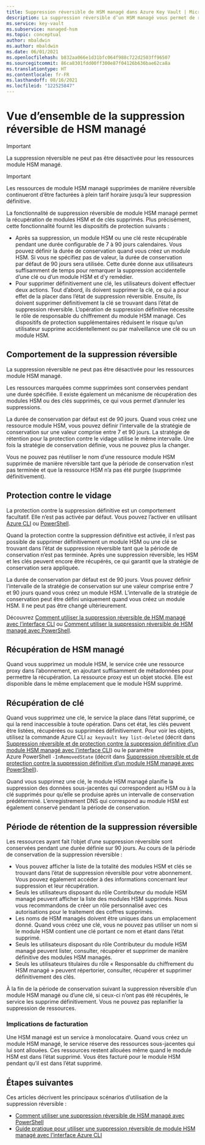 ```yaml
---
title: Suppression réversible de HSM managé dans Azure Key Vault | Microsoft Docs
description: La suppression réversible d’un HSM managé vous permet de récupérer des clés et instances de HSM supprimées. Cet article fournit une vue d’ensemble de la fonctionnalité.
ms.service: key-vault
ms.subservice: managed-hsm
ms.topic: conceptual
author: mbaldwin
ms.author: mbaldwin
ms.date: 06/01/2021
ms.openlocfilehash: b832aa066e1d31bfc064f988c722d2503ff96507
ms.sourcegitcommit: 86ca8301fdd00ff300e87f04126b636bae62ca8a
ms.translationtype: HT
ms.contentlocale: fr-FR
ms.lasthandoff: 08/16/2021
ms.locfileid: "122525847"
---
```

# <a name="managed-hsm-soft-delete-overview"></a>Vue d’ensemble de la suppression réversible de HSM managé

> [!IMPORTANT]
> La suppression réversible ne peut pas être désactivée pour les ressources module HSM managé.

> [!IMPORTANT]
> Les ressources de module HSM managé supprimées de manière réversible continueront d’être facturées à plein tarif horaire jusqu’à leur suppression définitive.

La fonctionnalité de suppression réversible de module HSM managé permet la récupération de modules HSM et de clés supprimés. Plus précisément, cette fonctionnalité fournit les dispositifs de protection suivants :

- Après sa suppression, un module HSM ou une clé reste récupérable pendant une durée configurable de 7 à 90 jours calendaires. Vous pouvez définir la durée de conservation quand vous créez un module HSM. Si vous ne spécifiez pas de valeur, la durée de conservation par défaut de 90 jours sera utilisée. Cette durée donne aux utilisateurs suffisamment de temps pour remarquer la suppression accidentelle d’une clé ou d’un module HSM et d’y remédier.
- Pour supprimer définitivement une clé, les utilisateurs doivent effectuer deux actions. Tout d’abord, ils doivent supprimer la clé, ce qui a pour effet de la placer dans l’état de suppression réversible. Ensuite, ils doivent supprimer définitivement la clé se trouvant dans l’état de suppression réversible. L’opération de suppression définitive nécessite le rôle de responsable du chiffrement du module HSM managé. Ces dispositifs de protection supplémentaires réduisent le risque qu’un utilisateur supprime accidentellement ou par malveillance une clé ou un module HSM.


## <a name="soft-delete-behavior"></a>Comportement de la suppression réversible

La suppression réversible ne peut pas être désactivée pour les ressources module HSM managé.

Les ressources marquées comme supprimées sont conservées pendant une durée spécifiée. Il existe également un mécanisme de récupération des modules HSM ou des clés supprimés, ce qui vous permet d’annuler les suppressions.

La durée de conservation par défaut est de 90 jours. Quand vous créez une ressource module HSM, vous pouvez définir l’intervalle de la stratégie de conservation sur une valeur comprise entre 7 et 90 jours. La stratégie de rétention pour la protection contre le vidage utilise le même intervalle. Une fois la stratégie de conservation définie, vous ne pouvez plus la changer.

Vous ne pouvez pas réutiliser le nom d’une ressource module HSM supprimée de manière réversible tant que la période de conservation n’est pas terminée et que la ressource HSM n’a pas été purgée (supprimée définitivement).

## <a name="purge-protection"></a>Protection contre le vidage

La protection contre la suppression définitive est un comportement facultatif. Elle n’est pas activée par défaut. Vous pouvez l’activer en utilisant [Azure CLI](./recovery.md?tabs=azure-cli) ou [PowerShell](./recovery.md?tabs=azure-powershell).

Quand la protection contre la suppression définitive est activée, il n’est pas possible de supprimer définitivement un module HSM ou une clé se trouvant dans l’état de suppression réversible tant que la période de conservation n’est pas terminée. Après une suppression réversible, les HSM et les clés peuvent encore être récupérés, ce qui garantit que la stratégie de conservation sera appliquée.

La durée de conservation par défaut est de 90 jours. Vous pouvez définir l’intervalle de la stratégie de conservation sur une valeur comprise entre 7 et 90 jours quand vous créez un module HSM. L’intervalle de la stratégie de conservation peut être défini uniquement quand vous créez un module HSM. Il ne peut pas être changé ultérieurement.

Découvrez [Comment utiliser la suppression réversible de HSM managé avec l’interface CLI](./recovery.md?tabs=azure-cli#managed-hsms-cli) ou [Comment utiliser la suppression réversible de HSM managé avec PowerShell](./recovery.md?tabs=azure-powershell#managed-hsms-powershell).

## <a name="managed-hsm-recovery"></a>Récupération de HSM managé

Quand vous supprimez un module HSM, le service crée une ressource proxy dans l’abonnement, en ajoutant suffisamment de métadonnées pour permettre la récupération. La ressource proxy est un objet stocké. Elle est disponible dans le même emplacement que le module HSM supprimé. 

## <a name="key-recovery"></a>Récupération de clé

Quand vous supprimez une clé, le service la place dans l’état supprimé, ce qui la rend inaccessible à toute opération. Dans cet état, les clés peuvent être listées, récupérées ou supprimées définitivement. Pour voir les objets, utilisez la commande Azure CLI `az keyvault key list-deleted` (décrit dans [Suppression réversible et de protection contre la suppression définitive d’un module HSM managé avec l’interface CLI](./recovery.md?tabs=azure-cli#keys-cli)) ou le paramètre Azure PowerShell `-InRemovedState` (décrit dans [Suppression réversible et de protection contre la suppression définitive d’un module HSM managé avec PowerShell](./recovery.md?tabs=azure-powershell#keys-powershell)).  

Quand vous supprimez une clé, le module HSM managé planifie la suppression des données sous-jacentes qui correspondent au HSM ou à la clé supprimés pour qu’elle se produise après un intervalle de conservation prédéterminé. L’enregistrement DNS qui correspond au module HSM est également conservé pendant la période de conservation.

## <a name="soft-delete-retention-period"></a>Période de rétention de la suppression réversible

Les ressources ayant fait l’objet d’une suppression réversible sont conservées pendant une durée définie sur 90 jours. Au cours de la période de conservation de la suppression réversible :

- Vous pouvez afficher la liste de la totalité des modules HSM et clés se trouvant dans l’état de suppression réversible pour votre abonnement. Vous pouvez également accéder à des informations concernant leur suppression et leur récupération.
- Seuls les utilisateurs disposant du rôle Contributeur du module HSM managé peuvent afficher la liste des modules HSM supprimés. Nous vous recommandons de créer un rôle personnalisé avec ces autorisations pour le traitement des coffres supprimés.
- Les noms de HSM managés doivent être uniques dans un emplacement donné. Quand vous créez une clé, vous ne pouvez pas utiliser un nom si le module HSM contient une clé portant ce nom et étant dans l’état supprimé.
- Seuls les utilisateurs disposant du rôle Contributeur du module HSM managé peuvent lister, consulter, récupérer et supprimer de manière définitive des modules HSM managés.
- Seuls les utilisateurs titulaires du rôle « Responsable du chiffrement du HSM managé » peuvent répertorier, consulter, récupérer et supprimer définitivement des clés.
  
À la fin de la période de conservation suivant la suppression réversible d’un module HSM managé ou d’une clé, si ceux-ci n’ont pas été récupérés, le service les supprime définitivement. Vous ne pouvez pas replanifier la suppression de ressources.

### <a name="billing-implications"></a>Implications de facturation

Une HSM managé est un service à monolocataire. Quand vous créez un module HSM managé, le service réserve des ressources sous-jacentes qui lui sont allouées. Ces ressources restent allouées même quand le module HSM est dans l’état supprimé. Vous êtes facturé pour le module HSM pendant qu’il est dans l’état supprimé.

## <a name="next-steps"></a>Étapes suivantes

Ces articles décrivent les principaux scénarios d’utilisation de la suppression réversible :

- [Comment utiliser une suppression réversible de HSM managé avec PowerShell](./recovery.md?tabs=azure-powershell) 
- [Guide pratique pour utiliser une suppression réversible de module HSM managé avec l’interface Azure CLI](./recovery.md?tabs=azure-cli)
